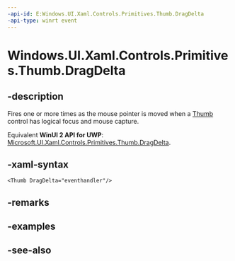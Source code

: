```yaml
---
-api-id: E:Windows.UI.Xaml.Controls.Primitives.Thumb.DragDelta
-api-type: winrt event
---
```


<!-- Event syntax
public event Windows.UI.Xaml.Controls.Primitives.DragDeltaEventHandler DragDelta
-->

# Windows.UI.Xaml.Controls.Primitives.Thumb.DragDelta

## -description
Fires one or more times as the mouse pointer is moved when a [Thumb](thumb.md) control has logical focus and mouse capture.

Equivalent **WinUI 2 API for UWP**: [Microsoft.UI.Xaml.Controls.Primitives.Thumb.DragDelta](/windows/winui/api/microsoft.ui.xaml.controls.primitives.thumb.dragdelta).

## -xaml-syntax
```xaml
<Thumb DragDelta="eventhandler"/>
```


## -remarks

## -examples

## -see-also
